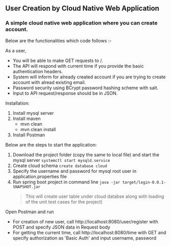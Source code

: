 
## User Creation by Cloud Native Web Application

### A simple cloud native web application where you can create account.

Below are the functionalities which code follows :-

As a user, 
- You will be able to make GET requests to /. 
- The API will respond with current time if you provide the basic authentication headers. 
- System will inform for already created account if you are trying to create account with alread existing email.
- Password security using BCrypt password hashing scheme with salt.
- Input to API request/response should be in JSON.

Installation:
1. Install mysql server
2. Install maven 
    - mvn clean 
    - mvn clean install
3. Install Postman

Below are the steps to start the application:

1. Download the project folder (copy the same to local file) and start the mysql server
    ```systemctl start mysqld.service```
2. Create cloud schema
    ```create database cloud```
3. Specify the username and password for mysql root user in application.properties file 
3. Run spring boot project in command line
    ```java -jar target/login-0.0.1-SNAPSHOT.jar```
    >  This will create user table under cloud databse along with loading of the unit test cases for the project)

Open Postman and run
- For creation of new user, call http://localhost:8080/user/register with POST and specify JSON data in Request body
- For getting the current time, call http://localhost:8080/time with GET and specify authorization as 'Basic Auth' and input username, password 
